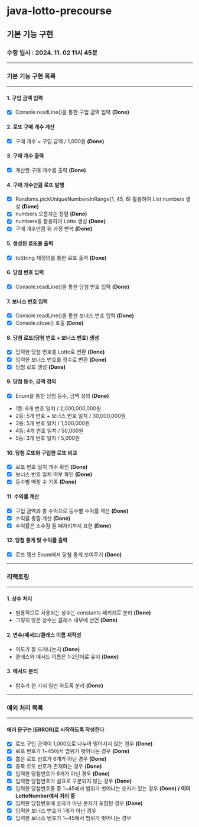 # java-lotto-precourse

## 기본 기능 구현

### 수정 일시 : 2024. 11. 02 11시 45분

<hr>

### 기본 기능 구현 목록

<hr>

#### 1. 구입 금액 입력

- [X] Console.readLine()을 통한 구입 금액 입력 **(Done)**

#### 2. 로또 구매 개수 계산

- [X] 구매 개수 = 구입 금액 / 1,000원 **(Done)**

#### 3. 구매 개수 출력

- [X] 계산한 구매 개수를 출력 **(Done)**

#### 4. 구매 개수만큼 로또 발행

- [X] Randoms.pickUniqueNumbersInRange(1, 45, 6) 활용하여 List numbers 생성 **(Done)**
- [X] numbers 오름차순 정렬 **(Done)**
- [X] numbers을 활용하여 Lotto 생성 **(Done)**
- [X] 구매 개수만큼 위 과정 반복 **(Done)**

#### 5. 생성된 로또들 출력

- [X] toString 재정의를 통한 로또 출력 **(Done)**

#### 6. 당첨 번호 입력

- [X] Console.readLine()을 통한 당첨 번호 입력 **(Done)**

#### 7. 보너스 번호 입력

- [X] Console.readLine()을 통한 보너스 번호 입력 **(Done)**
- [X] Console.close() 호출 **(Done)**

#### 8. 당첨 로또(당첨 번호 + 보너스 번호) 생성

- [X] 입력한 당첨 번호를 Lotto로 변환 **(Done)**
- [X] 입력한 보너스 번호를 정수로 변환 **(Done)**
- [X] 당첨 로또 생성 **(Done)**
  <br>

#### 9. 당첨 등수, 금액 정의

- [X] Enum을 통한 당첨 등수, 금액 정의 **(Done)**
- 1등: 6개 번호 일치 / 2,000,000,000원
- 2등: 5개 번호 + 보너스 번호 일치 / 30,000,000원
- 3등: 5개 번호 일치 / 1,500,000원
- 4등: 4개 번호 일치 / 50,000원
- 5등: 3개 번호 일치 / 5,000원

#### 10. 당첨 로또와 구입한 로또 비교

- [X] 로또 번호 일치 개수 확인 **(Done)**
- [X] 보너스 번호 일치 여부 확인 **(Done)**
- [X] 등수별 매칭 수 기록 **(Done)**

#### 11. 수익률 계산

- [X] 구입 금액과 총 수익으로 등수별 수익률 계산 **(Done)**
- [X] 수익률 총합 계산 **(Done)**
- [X] 수익률은 소수점 둘 째자리까지 표현 **(Done)**

#### 12. 당첨 통게 및 수익률 출력

- [X] 로또 랭크 Enum에서 당첨 통계 보여주기 **(Done)**

<hr>

### 리팩토링

<hr>

#### 1. 상수 처리

- 범용적으로 사용되는 상수는 constants 패키지로 분리 **(Done)**
- 그렇지 않은 상수는 클래스 내부에 선언 **(Done)**

#### 2. 변수/메서드/클래스 이름 재작성

- 의도가 잘 드러나는지 **(Done)**
- 클래스와 메서드 이름은 1-2단어로 유지 **(Done)**

#### 3. 메서드 분리

- 함수가 한 가지 일만 하도록 분리 **(Done)**

<hr>

### 예외 처리 목록

<hr>

#### 에러 문구는 [ERROR]로 시작하도록 작성한다

- [X] 로또 구입 금액이 1,000으로 나누어 떨어지지 않는 경우 **(Done)**
- [X] 로또 번호가 1~45에서 범위가 벗어나는 경우 **(Done)**
- [X] 뽑은 로또 번호가 6개가 아닌 경우 **(Done)**
- [X] 중복 로또 번호가 존재하는 경우 **(Done)**
- [X] 입력한 당첨번호가 6개가 아닌 경우 **(Done)**
- [X] 입력한 당첨번호가 쉼표로 구분되지 않는 경우 **(Done)**
- [X] 입력한 당첨번호들 중 1~45에서 범위가 벗어나는 숫자가 있는 경우 **(Done) / 이미 LottoNumber에서 처리 중**
- [X] 입력한 당첨번호에 숫자가 아닌 문자가 포함된 경우 **(Done)**
- [X] 입력한 보너스 번호가 1개가 아닌 경우
- [X] 입력한 보너스 번호가 1~45에서 범위가 벗어나는 경우
